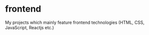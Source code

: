 # frontend
My projects which mainly feature frontend technologies (HTML, CSS, JavaScript, Reactjs etc.)
